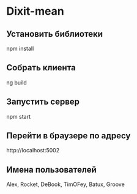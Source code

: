 # Dixit-mean

## Установить библиотеки

npm install

## Собрать клиента

ng build

## Запустить сервер

npm start

## Перейти в браузере по адресу

http://localhost:5002

## Имена пользователей

Alex, Rocket, DeBook, TimOFey, Batux, Groove
